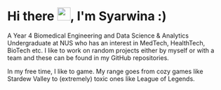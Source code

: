 # Hi there <img src="https://raw.githubusercontent.com/MartinHeinz/MartinHeinz/master/wave.gif" width="30px">, I'm Syarwina :)

A Year 4 Biomedical Engineering and Data Science & Analytics Undergraduate at NUS who has an interest in MedTech, HealthTech, BioTech etc. I like to work on random projects either by myself or with a team and these can be found in my GitHub repositories.

In my free time, I like to game. My range goes from cozy games like Stardew Valley to (extremely) toxic ones like League of Legends.
